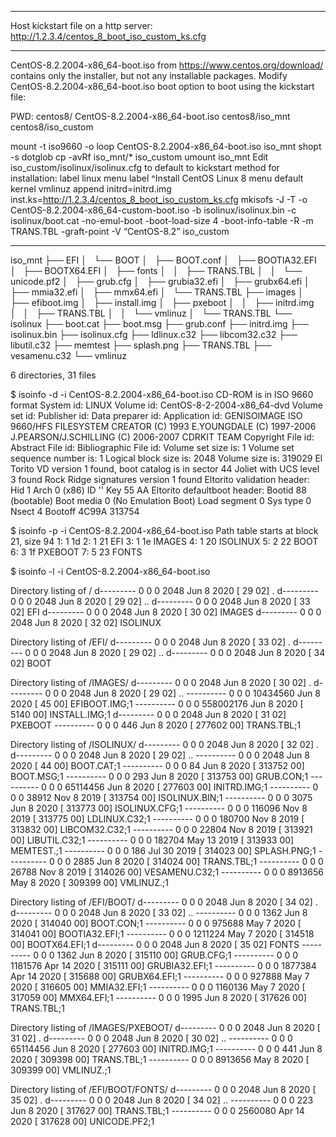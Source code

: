 
---

Host kickstart file on a http server:
http://1.2.3.4/centos_8_boot_iso_custom_ks.cfg

---

CentOS-8.2.2004-x86_64-boot.iso from https://www.centos.org/download/ contains only the installer, but not any installable packages.
Modify CentOS-8.2.2004-x86_64-boot.iso boot option to boot using the kickstart file:

PWD: centos8/
CentOS-8.2.2004-x86_64-boot.iso
centos8/iso_mnt
centos8/iso_custom

mount -t iso9660 -o loop CentOS-8.2.2004-x86_64-boot.iso iso_mnt
shopt -s dotglob
cp -avRf iso_mnt/* iso_custom
umount iso_mnt
Edit iso_custom/isolinux/isolinux.cfg to default to kickstart method for installation:
    label linux
      menu label ^Install CentOS Linux 8
      menu default
      kernel vmlinuz
      append initrd=initrd.img inst.ks=http://1.2.3.4/centos_8_boot_iso_custom_ks.cfg
mkisofs -J -T -o CentOS-8.2.2004-x86_64-custom-boot.iso -b isolinux/isolinux.bin -c isolinux/boot.cat -no-emul-boot -boot-load-size 4 -boot-info-table -R -m TRANS.TBL -graft-point -V “CentOS-8.2” iso_custom

---

iso_mnt
├── EFI
│   └── BOOT
│       ├── BOOT.conf
│       ├── BOOTIA32.EFI
│       ├── BOOTX64.EFI
│       ├── fonts
│       │   ├── TRANS.TBL
│       │   └── unicode.pf2
│       ├── grub.cfg
│       ├── grubia32.efi
│       ├── grubx64.efi
│       ├── mmia32.efi
│       ├── mmx64.efi
│       └── TRANS.TBL
├── images
│   ├── efiboot.img
│   ├── install.img
│   ├── pxeboot
│   │   ├── initrd.img
│   │   ├── TRANS.TBL
│   │   └── vmlinuz
│   └── TRANS.TBL
└── isolinux
    ├── boot.cat
    ├── boot.msg
    ├── grub.conf
    ├── initrd.img
    ├── isolinux.bin
    ├── isolinux.cfg
    ├── ldlinux.c32
    ├── libcom32.c32
    ├── libutil.c32
    ├── memtest
    ├── splash.png
    ├── TRANS.TBL
    ├── vesamenu.c32
    └── vmlinuz

6 directories, 31 files

$ isoinfo -d -i CentOS-8.2.2004-x86_64-boot.iso
CD-ROM is in ISO 9660 format
System id: LINUX
Volume id: CentOS-8-2-2004-x86_64-dvd
Volume set id: 
Publisher id: 
Data preparer id: 
Application id: GENISOIMAGE ISO 9660/HFS FILESYSTEM CREATOR (C) 1993 E.YOUNGDALE (C) 1997-2006 J.PEARSON/J.SCHILLING (C) 2006-2007 CDRKIT TEAM
Copyright File id: 
Abstract File id: 
Bibliographic File id: 
Volume set size is: 1
Volume set sequence number is: 1
Logical block size is: 2048
Volume size is: 319029
El Torito VD version 1 found, boot catalog is in sector 44
Joliet with UCS level 3 found
Rock Ridge signatures version 1 found
Eltorito validation header:
    Hid 1
    Arch 0 (x86)
    ID ''
    Key 55 AA
    Eltorito defaultboot header:
        Bootid 88 (bootable)
        Boot media 0 (No Emulation Boot)
        Load segment 0
        Sys type 0
        Nsect 4
        Bootoff 4C99A 313754

$ isoinfo -p -i CentOS-8.2.2004-x86_64-boot.iso
Path table starts at block 21, size 94
   1:    1 1d 
   2:    1 21 EFI
   3:    1 1e IMAGES
   4:    1 20 ISOLINUX
   5:    2 22 BOOT
   6:    3 1f PXEBOOT
   7:    5 23 FONTS

$ isoinfo -l -i CentOS-8.2.2004-x86_64-boot.iso

Directory listing of /
d---------   0    0    0            2048 Jun  8 2020 [     29 02]  . 
d---------   0    0    0            2048 Jun  8 2020 [     29 02]  .. 
d---------   0    0    0            2048 Jun  8 2020 [     33 02]  EFI 
d---------   0    0    0            2048 Jun  8 2020 [     30 02]  IMAGES 
d---------   0    0    0            2048 Jun  8 2020 [     32 02]  ISOLINUX 

Directory listing of /EFI/
d---------   0    0    0            2048 Jun  8 2020 [     33 02]  . 
d---------   0    0    0            2048 Jun  8 2020 [     29 02]  .. 
d---------   0    0    0            2048 Jun  8 2020 [     34 02]  BOOT 

Directory listing of /IMAGES/
d---------   0    0    0            2048 Jun  8 2020 [     30 02]  . 
d---------   0    0    0            2048 Jun  8 2020 [     29 02]  .. 
----------   0    0    0        10434560 Jun  8 2020 [     45 00]  EFIBOOT.IMG;1 
----------   0    0    0       558002176 Jun  8 2020 [   5140 00]  INSTALL.IMG;1 
d---------   0    0    0            2048 Jun  8 2020 [     31 02]  PXEBOOT 
----------   0    0    0             446 Jun  8 2020 [ 277602 00]  TRANS.TBL;1 

Directory listing of /ISOLINUX/
d---------   0    0    0            2048 Jun  8 2020 [     32 02]  . 
d---------   0    0    0            2048 Jun  8 2020 [     29 02]  .. 
----------   0    0    0            2048 Jun  8 2020 [     44 00]  BOOT.CAT;1 
----------   0    0    0              84 Jun  8 2020 [ 313752 00]  BOOT.MSG;1 
----------   0    0    0             293 Jun  8 2020 [ 313753 00]  GRUB.CON;1 
----------   0    0    0        65114456 Jun  8 2020 [ 277603 00]  INITRD.IMG;1 
----------   0    0    0           38912 Nov  8 2019 [ 313754 00]  ISOLINUX.BIN;1 
----------   0    0    0            3075 Jun  8 2020 [ 313773 00]  ISOLINUX.CFG;1 
----------   0    0    0          116096 Nov  8 2019 [ 313775 00]  LDLINUX.C32;1 
----------   0    0    0          180700 Nov  8 2019 [ 313832 00]  LIBCOM32.C32;1 
----------   0    0    0           22804 Nov  8 2019 [ 313921 00]  LIBUTIL.C32;1 
----------   0    0    0          182704 May 13 2019 [ 313933 00]  MEMTEST.;1 
----------   0    0    0             186 Jul 30 2019 [ 314023 00]  SPLASH.PNG;1 
----------   0    0    0            2885 Jun  8 2020 [ 314024 00]  TRANS.TBL;1 
----------   0    0    0           26788 Nov  8 2019 [ 314026 00]  VESAMENU.C32;1 
----------   0    0    0         8913656 May  8 2020 [ 309399 00]  VMLINUZ.;1 

Directory listing of /EFI/BOOT/
d---------   0    0    0            2048 Jun  8 2020 [     34 02]  . 
d---------   0    0    0            2048 Jun  8 2020 [     33 02]  .. 
----------   0    0    0            1362 Jun  8 2020 [ 314040 00]  BOOT.CON;1 
----------   0    0    0          975688 May  7 2020 [ 314041 00]  BOOTIA32.EFI;1 
----------   0    0    0         1211224 May  7 2020 [ 314518 00]  BOOTX64.EFI;1 
d---------   0    0    0            2048 Jun  8 2020 [     35 02]  FONTS 
----------   0    0    0            1362 Jun  8 2020 [ 315110 00]  GRUB.CFG;1 
----------   0    0    0         1181576 Apr 14 2020 [ 315111 00]  GRUBIA32.EFI;1 
----------   0    0    0         1877384 Apr 14 2020 [ 315688 00]  GRUBX64.EFI;1 
----------   0    0    0          927888 May  7 2020 [ 316605 00]  MMIA32.EFI;1 
----------   0    0    0         1160136 May  7 2020 [ 317059 00]  MMX64.EFI;1 
----------   0    0    0            1995 Jun  8 2020 [ 317626 00]  TRANS.TBL;1 

Directory listing of /IMAGES/PXEBOOT/
d---------   0    0    0            2048 Jun  8 2020 [     31 02]  . 
d---------   0    0    0            2048 Jun  8 2020 [     30 02]  .. 
----------   0    0    0        65114456 Jun  8 2020 [ 277603 00]  INITRD.IMG;1 
----------   0    0    0             441 Jun  8 2020 [ 309398 00]  TRANS.TBL;1 
----------   0    0    0         8913656 May  8 2020 [ 309399 00]  VMLINUZ.;1 

Directory listing of /EFI/BOOT/FONTS/
d---------   0    0    0            2048 Jun  8 2020 [     35 02]  . 
d---------   0    0    0            2048 Jun  8 2020 [     34 02]  .. 
----------   0    0    0             223 Jun  8 2020 [ 317627 00]  TRANS.TBL;1 
----------   0    0    0         2560080 Apr 14 2020 [ 317628 00]  UNICODE.PF2;1 


